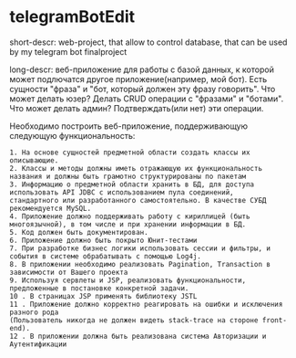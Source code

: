 # telegramBotEdit
short-descr: web-project, that allow to control database, that can be used by my telegram bot
finalproject

long-descr: веб-приложение для работы с базой данных, к которой может подлючатся другое приложение(например, мой бот). Есть сущности "фраза" и "бот, который должен эту фразу говорить". 
Что может делать юзер? Делать CRUD операции с "фразами" и "ботами".
Что может делать админ? Подтверждать(или нет) эти операции.
     
Необходимо построить веб-приложение, поддерживающую следующую функциональность:

    1. На основе сущностей предметной области создать классы их описывающие.
    2. Классы и методы должны иметь отражающую их функциональность названия и должны быть грамотно структурированы по пакетам
    3. Информацию о предметной области хранить в БД, для доступа использовать API JDBC с использованием пула соединений, 
    стандартного или разработанного самостоятельно. В качестве СУБД рекомендуется MySQL.
    4. Приложение должно поддерживать работу с кириллицей (быть многоязычной), в том числе и при хранении информации в БД.
    5. Код должен быть документирован.
    6. Приложение должно быть покрыто Юнит-тестами
    7. При разработке бизнес логики использовать сессии и фильтры, и события в системе обрабатывать с помощью Log4j.
    8. В приложении необходимо реализовать Pagination, Transaction в зависимости от Вашего проекта
    9. Используя сервлеты и JSP, реализовать функциональности, предложенные в постановке конкретной задачи. 
    10 . В страницах JSP применять библиотеку JSTL 
    11 . Приложение должно корректно реагировать на ошибки и исключения разного рода 
    (Пользователь никогда не должен видеть stack-trace на стороне front-end). 
    12 . В приложении должна быть реализована система Авторизации и Аутентификации
